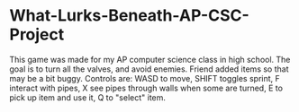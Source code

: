 # What-Lurks-Beneath-AP-CSC-Project
This game was made for my AP computer science class in high school. The goal is to turn all the valves, and avoid enemies. Friend added items so that may be a bit buggy. Controls are: WASD to move, SHIFT toggles sprint, F interact with pipes, X see pipes through walls when some are turned, E to pick up item and use it, Q to "select" item.
